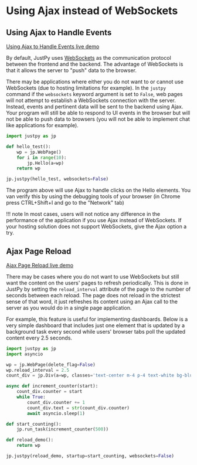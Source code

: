 # Using Ajax instead of WebSockets

## Using Ajax to Handle Events
[Using Ajax to Handle Events live demo]({{demo_url}}/hello_test)

By default, JustPy uses [WebSockets](https://developer.mozilla.org/en-US/docs/Web/API/WebSockets_API) as the communication protocol between the frontend and the backend. The advantage of WebSockets is that it allows the server to "push" data to the browser. 

There may be applications where either you do not want to or cannot use WebSockets (due to hosting limitations for example). In the `justpy` command if the `websockets` keyword argument is set to `False`, web pages will not attempt to establish a WebSockets connection with the server. Instead, events and pertinent data will be sent to the backend using Ajax. Your program will still be able to respond to UI events in the browser but will not be able to push data to browsers (you will not be able to implement chat like applications for example).

```python
import justpy as jp

def hello_test():
    wp = jp.WebPage()
    for i in range(10):
        jp.Hello(a=wp)
    return wp

jp.justpy(hello_test, websockets=False)
``` 

The program above will use Ajax to handle clicks on the Hello elements. You van verify this by using the debugging tools of your browser (in Chrome press CTRL+Shift+I and go to the "Network" tab)

!!! note
    In most cases, users will not notice any difference in the performance of the application if you use Ajax instead of WebSockets. If your hosting solution does not support WebSockets, give the Ajax option a try.

## Ajax Page Reload
[Ajax Page Reload live demo]({{demo_url}}/reload_demo)

There may be cases where you do not want to use WebSockets but still want the content on the users' pages to refresh periodically. This is done in JustPy by setting the `reload_interval` attribute of the page to the number of seconds between each reload. The page does not reload in the strictest sense of that word, it just refreshes its content using an Ajax call to the server as you would do in a single page application. 

For example, this feature is useful for implementing dashboards. Below is a very simple dashboard that includes just one element that is updated by a background task every second while users' browser tabs poll the updated content every 2.5 seconds. 

```python
import justpy as jp
import asyncio

wp = jp.WebPage(delete_flag=False)
wp.reload_interval = 2.5
count_div = jp.Div(a=wp, classes='text-center m-4 p-4 text-white bg-blue-500', style='font-size: 200px')

async def increment_counter(start):
    count_div.counter = start
    while True:
        count_div.counter += 1
        count_div.text = str(count_div.counter)
        await asyncio.sleep(1)

def start_counting():
    jp.run_task(increment_counter(500))

def reload_demo():
    return wp

jp.justpy(reload_demo, startup=start_counting, websockets=False)
```



